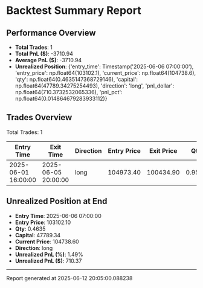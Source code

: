 # Backtest Summary Report

## Performance Overview

- **Total Trades**: 1
- **Total PnL ($)**: -3710.94
- **Average PnL ($)**: -3710.94
- **Unrealized Position**: {'entry_time': Timestamp('2025-06-06 07:00:00'), 'entry_price': np.float64(103102.1), 'current_price': np.float64(104738.6), 'qty': np.float64(0.4635147368729146), 'capital': np.float64(47789.34275254493), 'direction': 'long', 'pnl_dollar': np.float64(710.3732532065336), 'pnl_pct': np.float64(0.014864679283933112)}

## Trades Overview

Total Trades: 1

| Entry Time | Exit Time | Direction | Entry Price | Exit Price | Qty | Capital | PnL (%) | PnL ($) | Reason |
|------------|-----------|-----------|--------------|-------------|-----|----------|----------|---------|--------|
| 2025-06-01 16:00:00 | 2025-06-05 20:00:00 | long | 104973.40 | 100434.90 | 0.9526 | 100000.00 | -4.42% | -4421.31 | stop_loss |

## Unrealized Position at End

- **Entry Time**: 2025-06-06 07:00:00
- **Entry Price**: 103102.10
- **Qty**: 0.4635
- **Capital**: 47789.34
- **Current Price**: 104738.60
- **Direction**: long
- **Unrealized PnL (%)**: 1.49%
- **Unrealized PnL ($)**: 710.37

---
Report generated at 2025-06-12 20:05:00.088238
